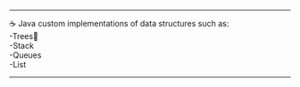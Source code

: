 <hr>
☕ Java custom implementations of data structures such as:<br>
      -Trees🌳<br>
      -Stack<br>
      -Queues <br>
      -List 
      <hr>
      
